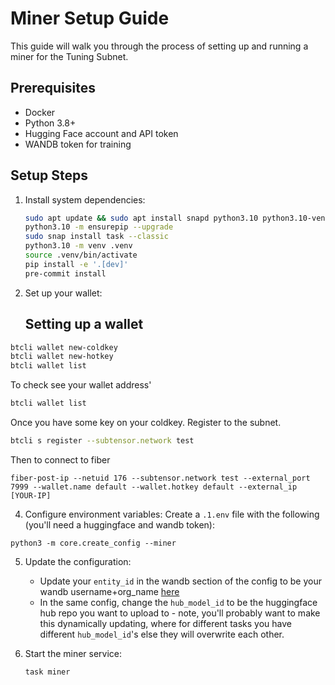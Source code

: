 # Miner Setup Guide

This guide will walk you through the process of setting up and running a miner for the Tuning Subnet.

## Prerequisites

- Docker
- Python 3.8+
- Hugging Face account and API token
- WANDB token for training



## Setup Steps

1. Install system dependencies:
    ```bash
    sudo apt update && sudo apt install snapd python3.10 python3.10-venv
    python3.10 -m ensurepip --upgrade
    sudo snap install task --classic
    python3.10 -m venv .venv
    source .venv/bin/activate
    pip install -e '.[dev]'
    pre-commit install
    ```

2. Set up your wallet:
   ## Setting up a wallet

```bash
btcli wallet new-coldkey
btcli wallet new-hotkey
btcli wallet list
```

To check see your wallet address'

```bash
btcli wallet list
```

Once you have some key on your coldkey. Register to the subnet.

```bash
btcli s register --subtensor.network test
```

Then to connect to fiber

```
fiber-post-ip --netuid 176 --subtensor.network test --external_port 7999 --wallet.name default --wallet.hotkey default --external_ip [YOUR-IP]
```

4. Configure environment variables:
    Create a `.1.env` file with the following (you'll need a huggingface and wandb token):

```
python3 -m core.create_config --miner

```

5. Update the configuration:
    - Update your `entity_id` in the wandb section of the config to be your wandb username+org_name [here](core/config/base.yml)
    - In the same config, change the `hub_model_id` to be the huggingface hub repo you want to upload to - note, you'll probably want to make this dynamically updating, where for different tasks you have different `hub_model_id`'s else they will overwrite each other.

6. Start the miner service:
    ```bash
    task miner
    ```
